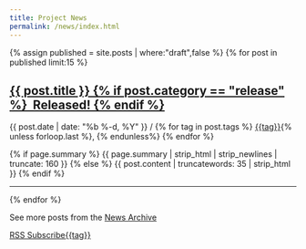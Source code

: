 ```yaml
---
title: Project News
permalink: /news/index.html
---
```

<div class="home">
    <div class="post-list">
        {% assign published = site.posts | where:"draft",false %}
        {% for post in published limit:15 %}
            <h2>
              <a class="post-link" href="{{site.baseurl}}{{ post.url }}">
                {{ post.title }}
                {% if post.category == "release" %}
                  &nbsp;Released!
                {% endif %}
              </a>
            </h2>
            <span class="post-meta">{{ post.date | date: "%b %-d, %Y" }} /
              {% for tag in post.tags %}
                <a href="{{site.baseurl}}{{ "/pages/tags/" | append: tag }}">{{tag}}</a>{% unless forloop.last %}, {% endunless%}
              {% endfor %}
            </span>
            <p>
              {% if page.summary %}
                {{ page.summary | strip_html | strip_newlines | truncate: 160 }}
              {% else %}
                {{ post.content | truncatewords: 35 | strip_html }}
              {% endif %}
            </p>
            <hr />
        {% endfor %}
        <p>See more posts from the <a href="{{site.baseurl}}/news/archive">News Archive</a></p>
        <p><a href="{{site.baseurl}}/feed.xml" class="btn btn-primary navbar-btn cursorNorm" role="button">RSS Subscribe{{tag}}</a></p>
    </div>
</div>

